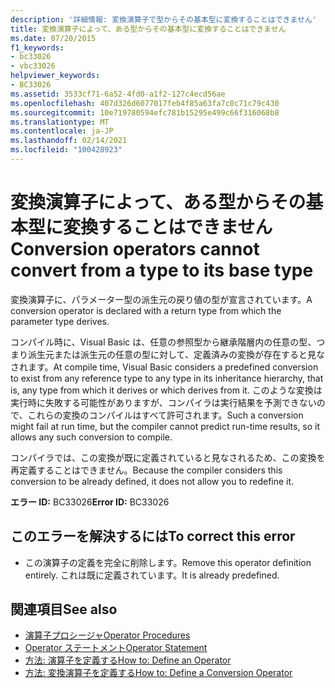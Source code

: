 ```yaml
---
description: '詳細情報: 変換演算子で型からその基本型に変換することはできません'
title: 変換演算子によって、ある型からその基本型に変換することはできません
ms.date: 07/20/2015
f1_keywords:
- bc33026
- vbc33026
helpviewer_keywords:
- BC33026
ms.assetid: 3533cf71-6a52-4fd0-a1f2-127c4ecd56ae
ms.openlocfilehash: 407d326d6077017feb4f85a63fa7c0c71c79c430
ms.sourcegitcommit: 10e719780594efc781b15295e499c66f316068b8
ms.translationtype: MT
ms.contentlocale: ja-JP
ms.lasthandoff: 02/14/2021
ms.locfileid: "100428923"
---
```

# <a name="conversion-operators-cannot-convert-from-a-type-to-its-base-type"></a><span data-ttu-id="bce81-103">変換演算子によって、ある型からその基本型に変換することはできません</span><span class="sxs-lookup"><span data-stu-id="bce81-103">Conversion operators cannot convert from a type to its base type</span></span>

<span data-ttu-id="bce81-104">変換演算子に、パラメーター型の派生元の戻り値の型が宣言されています。</span><span class="sxs-lookup"><span data-stu-id="bce81-104">A conversion operator is declared with a return type from which the parameter type derives.</span></span>  
  
 <span data-ttu-id="bce81-105">コンパイル時に、Visual Basic は、任意の参照型から継承階層内の任意の型、つまり派生元または派生元の任意の型に対して、定義済みの変換が存在すると見なされます。</span><span class="sxs-lookup"><span data-stu-id="bce81-105">At compile time, Visual Basic considers a predefined conversion to exist from any reference type to any type in its inheritance hierarchy, that is, any type from which it derives or which derives from it.</span></span> <span data-ttu-id="bce81-106">このような変換は実行時に失敗する可能性がありますが、コンパイラは実行結果を予測できないので、これらの変換のコンパイルはすべて許可されます。</span><span class="sxs-lookup"><span data-stu-id="bce81-106">Such a conversion might fail at run time, but the compiler cannot predict run-time results, so it allows any such conversion to compile.</span></span>  
  
 <span data-ttu-id="bce81-107">コンパイラでは、この変換が既に定義されていると見なされるため、この変換を再定義することはできません。</span><span class="sxs-lookup"><span data-stu-id="bce81-107">Because the compiler considers this conversion to be already defined, it does not allow you to redefine it.</span></span>  
  
 <span data-ttu-id="bce81-108">**エラー ID:** BC33026</span><span class="sxs-lookup"><span data-stu-id="bce81-108">**Error ID:** BC33026</span></span>  
  
## <a name="to-correct-this-error"></a><span data-ttu-id="bce81-109">このエラーを解決するには</span><span class="sxs-lookup"><span data-stu-id="bce81-109">To correct this error</span></span>  
  
- <span data-ttu-id="bce81-110">この演算子の定義を完全に削除します。</span><span class="sxs-lookup"><span data-stu-id="bce81-110">Remove this operator definition entirely.</span></span> <span data-ttu-id="bce81-111">これは既に定義されています。</span><span class="sxs-lookup"><span data-stu-id="bce81-111">It is already predefined.</span></span>  
  
## <a name="see-also"></a><span data-ttu-id="bce81-112">関連項目</span><span class="sxs-lookup"><span data-stu-id="bce81-112">See also</span></span>

- [<span data-ttu-id="bce81-113">演算子プロシージャ</span><span class="sxs-lookup"><span data-stu-id="bce81-113">Operator Procedures</span></span>](../programming-guide/language-features/procedures/operator-procedures.md)
- [<span data-ttu-id="bce81-114">Operator ステートメント</span><span class="sxs-lookup"><span data-stu-id="bce81-114">Operator Statement</span></span>](../language-reference/statements/operator-statement.md)
- [<span data-ttu-id="bce81-115">方法: 演算子を定義する</span><span class="sxs-lookup"><span data-stu-id="bce81-115">How to: Define an Operator</span></span>](../programming-guide/language-features/procedures/how-to-define-an-operator.md)
- [<span data-ttu-id="bce81-116">方法: 変換演算子を定義する</span><span class="sxs-lookup"><span data-stu-id="bce81-116">How to: Define a Conversion Operator</span></span>](../programming-guide/language-features/procedures/how-to-define-a-conversion-operator.md)
